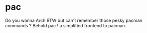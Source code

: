 # pac
Do you wanna Arch BTW but can't remember those pesky pacman commands ? Behold pac ! a simplified frontend to pacman.
